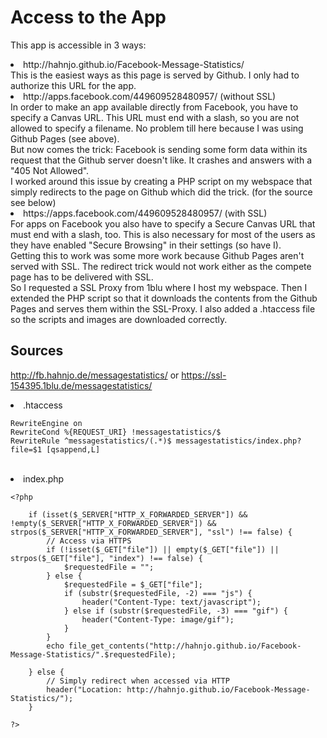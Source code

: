 Access to the App
=================

This app is accessible in 3 ways:

<li>http://hahnjo.github.io/Facebook-Message-Statistics/<br />
This is the easiest ways as this page is served by Github. I only had to authorize this URL for the app.

<li>http://apps.facebook.com/449609528480957/ (without SSL)<br />
In order to make an app available directly from Facebook, you have to specify a Canvas URL. This URL must end with a slash, so you are not allowed to specify a filename. No problem till here because I was using Github Pages (see above).<br />
But now comes the trick: Facebook is sending some form data within its request that the Github server doesn't like. It crashes and answers with a "405 Not Allowed".<br />
I worked around this issue by creating a PHP script on my webspace that simply redirects to the page on Github which did the trick. (for the source see below)

<li>https://apps.facebook.com/449609528480957/ (with SSL)<br />
For apps on Facebook you also have to specify a Secure Canvas URL that must end with a slash, too. This is also necessary for most of the users as they have enabled "Secure Browsing" in their settings (so have I).<br />
Getting this to work was some more work because Github Pages aren't served with SSL. The redirect trick would not work either as the compete page has to be delivered with SSL.<br />
So I requested a SSL Proxy from 1blu where I host my webspace. Then I extended the PHP script so that it downloads the contents from the Github Pages and serves them within the SSL-Proxy. I also added a .htaccess file so the scripts and images are downloaded correctly.<br />

Sources
-------

http://fb.hahnjo.de/messagestatistics/ or https://ssl-154395.1blu.de/messagestatistics/

<li>.htaccess<br />

    RewriteEngine on
    RewriteCond %{REQUEST_URI} !messagestatistics/$
    RewriteRule ^messagestatistics/(.*)$ messagestatistics/index.php?file=$1 [qsappend,L]
<br />

<li>index.php<br />

    <?php

        if (isset($_SERVER["HTTP_X_FORWARDED_SERVER"]) && !empty($_SERVER["HTTP_X_FORWARDED_SERVER"]) && strpos($_SERVER["HTTP_X_FORWARDED_SERVER"], "ssl") !== false) {
            // Access via HTTPS
            if (!isset($_GET["file"]) || empty($_GET["file"]) || strpos($_GET["file"], "index") !== false) {
                $requestedFile = "";
            } else {
                $requestedFile = $_GET["file"];
                if (substr($requestedFile, -2) === "js") {
                    header("Content-Type: text/javascript");
                } else if (substr($requestedFile, -3) === "gif") {
                    header("Content-Type: image/gif");
                }
            }
            echo file_get_contents("http://hahnjo.github.io/Facebook-Message-Statistics/".$requestedFile);
            
        } else {
            // Simply redirect when accessed via HTTP
            header("Location: http://hahnjo.github.io/Facebook-Message-Statistics/");
        }
        
    ?>

